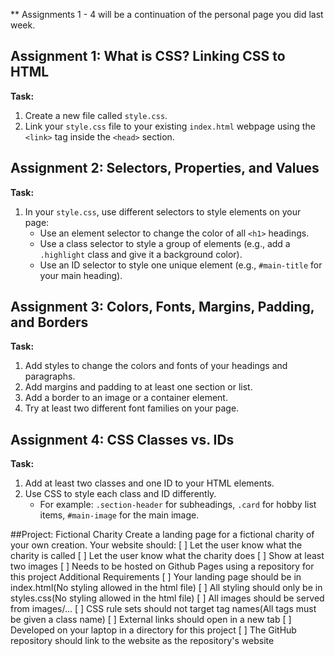 ** Assignments 1 - 4 will be a continuation of the personal page you did last week.
## Assignment 1: What is CSS? Linking CSS to HTML

**Task:**  
1. Create a new file called `style.css`.
2. Link your `style.css` file to your existing `index.html` webpage using the `<link>` tag inside the `<head>` section.

## Assignment 2: Selectors, Properties, and Values

**Task:**  
1. In your `style.css`, use different selectors to style elements on your page:
   - Use an element selector to change the color of all `<h1>` headings.
   - Use a class selector to style a group of elements (e.g., add a `.highlight` class and give it a background color).
   - Use an ID selector to style one unique element (e.g., `#main-title` for your main heading).

## Assignment 3: Colors, Fonts, Margins, Padding, and Borders

**Task:**  
1. Add styles to change the colors and fonts of your headings and paragraphs.
2. Add margins and padding to at least one section or list.
3. Add a border to an image or a container element.
4. Try at least two different font families on your page.

## Assignment 4: CSS Classes vs. IDs

**Task:**  
1. Add at least two classes and one ID to your HTML elements.
2. Use CSS to style each class and ID differently.
   - For example: `.section-header` for subheadings, `.card` for hobby list items, `#main-image` for the main image.

##Project: Fictional Charity
Create a landing page for a fictional charity of your own creation. Your website should:
[ ] Let the user know what the charity is called
[ ] Let the user know what the charity does
[ ] Show at least two images
[ ] Needs to be hosted on Github Pages using a repository for this project
Additional Requirements
[ ] Your landing page should be in index.html(No styling allowed in the html file) 
[ ] All styling should only be in styles.css(No styling allowed in the html file) 
[ ] All images should be served from images/...
[ ] CSS rule sets should not target tag names(All tags must be given a class name)
[ ] External links should open in a new tab
[ ] Developed on your laptop in a directory for this project
[ ] The GitHub repository should link to the website as the repository's website
